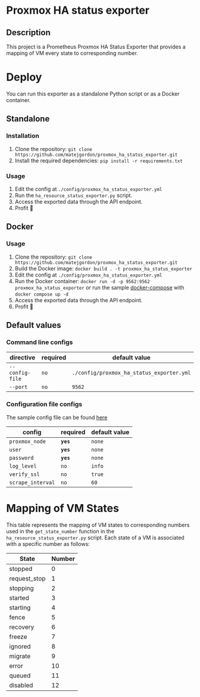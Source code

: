 # Proxmox HA status exporter

## Description

This project is a Prometheus Proxmox HA Status Exporter that provides a mapping of VM every state to corresponding number.


# Deploy

You can run this exporter as a standalone Python script or as a Docker container.

## Standalone
### Installation

1. Clone the repository: `git clone https://github.com/matejgordon/proxmox_ha_status_exporter.git`
2. Install the required dependencies: `pip install -r requirements.txt`

### Usage

1. Edit the config at `./config/proxmox_ha_status_exporter.yml`
2. Run the `ha_resource_status_exporter.py` script.
3. Access the exported data through the API endpoint.
4. Profit 💸

## Docker
### Usage

1. Clone the repository: `git clone https://github.com/matejgordon/proxmox_ha_status_exporter.git`
2. Build the Docker image: `docker build . -t proxmox_ha_status_exporter`
3. Edit the config at `./config/proxmox_ha_status_exporter.yml`
4. Run the Docker container: `docker run -d -p 9562:9562 proxmox_ha_status_exporter` or run the sample [docker-compose](docker-compose.yml) with `docker compose up -d`
5. Access the exported data through the API endpoint.
6. Profit 💸


## Default values

### Command line configs

| directive         | required | default value |
|---------------|--------|--------|
| `--config-file`       | `no`      | `./config/proxmox_ha_status_exporter.yml`       |
| `--port`  | `no`      | `9562`      |

### Configuration file configs
The sample config file can be found [here](/config/proxmox_ha_status_exporter.yml)

| config         | required | default value |
|---------------|--------|--------|
| `proxmox_node`       | **`yes`**      | `none`      |
| `user`  | **`yes`**      | `none`      |
| `password`  | **`yes`**      | `none`      |
| `log_level`       | `no`      | `info`      |
| `verify_ssl`      | `no`      | `true`      |
| `scrape_interval`       | `no`      | `60`      |


# Mapping of VM States

This table represents the mapping of VM states to corresponding numbers used in the `get_state_number` function in the `ha_resource_status_exporter.py` script. Each state of a VM is associated with a specific number as follows:

| State         | Number |
|---------------|--------|
| stopped       | 0      |
| request_stop  | 1      |
| stopping      | 2      |
| started       | 3      |
| starting      | 4      |
| fence         | 5      |
| recovery      | 6      |
| freeze        | 7      |
| ignored       | 8      |
| migrate       | 9      |
| error         | 10     |
| queued        | 11     |
| disabled      | 12     |